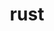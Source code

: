 ---
title: "rust"
layout: cache
categories: [package, v0.21.1]
meta: {"versions": ["1.70.0"], "compilers": ["apple-clang@=15.0.0", "gcc@=11.3.0", "gcc@=11.4.0", "gcc@=7.5.0", "gcc@=9.4.0"], "oss": ["ubuntu18.04", "ubuntu20.04", "ubuntu22.04", "ventura"], "platforms": ["darwin", "linux"], "targets": ["aarch64", "neoverse_v1", "ppc64le", "x86_64_v3"], "stacks": ["e4s", "e4s-neoverse_v1", "e4s-oneapi", "e4s-power", "ml-darwin-aarch64-mps", "ml-linux-x86_64-cpu", "ml-linux-x86_64-cuda", "ml-linux-x86_64-rocm", "radiuss", "root"], "num_specs": 8, "num_specs_by_stack": {"root": 8, "ml-darwin-aarch64-mps": 1, "radiuss": 1, "e4s-neoverse_v1": 1, "e4s-power": 1, "e4s": 1, "e4s-oneapi": 1, "ml-linux-x86_64-cuda": 2, "ml-linux-x86_64-cpu": 2, "ml-linux-x86_64-rocm": 2}}
spec_details: [{"hash": "gisq3qpmvc4ao5w6oopnevnme4alrsk7", "compiler": "apple-clang@=15.0.0", "versions": ["1.70.0"], "os": "ventura", "platform": "darwin", "target": "aarch64", "variants": ["~analysis", "build_system=generic", "+clippy", "~docs", "+rustfmt", "+src"], "stacks": ["root", "ml-darwin-aarch64-mps"], "size": "-", "tarball": "https://binaries.spack.io/v0.21.1/build_cache/darwin-ventura-aarch64/apple-clang-15.0.0/rust-1.70.0/darwin-ventura-aarch64-apple-clang-15.0.0-rust-1.70.0-gisq3qpmvc4ao5w6oopnevnme4alrsk7.spack"}, {"hash": "rg25zalnpmumjzbnatfzaqueffbnwuha", "compiler": "gcc@=7.5.0", "versions": ["1.70.0"], "os": "ubuntu18.04", "platform": "linux", "target": "x86_64_v3", "variants": ["~analysis", "build_system=generic", "+clippy", "~docs", "+rustfmt", "+src"], "stacks": ["root", "radiuss"], "size": "-", "tarball": "https://binaries.spack.io/v0.21.1/build_cache/linux-ubuntu18.04-x86_64_v3/gcc-7.5.0/rust-1.70.0/linux-ubuntu18.04-x86_64_v3-gcc-7.5.0-rust-1.70.0-rg25zalnpmumjzbnatfzaqueffbnwuha.spack"}, {"hash": "dtxhci5hpc5gdqlgkuqglvp4jiabgja7", "compiler": "gcc@=11.4.0", "versions": ["1.70.0"], "os": "ubuntu20.04", "platform": "linux", "target": "neoverse_v1", "variants": ["~analysis", "build_system=generic", "+clippy", "~docs", "+rustfmt", "+src"], "stacks": ["root", "e4s-neoverse_v1"], "size": "-", "tarball": "https://binaries.spack.io/v0.21.1/build_cache/linux-ubuntu20.04-neoverse_v1/gcc-11.4.0/rust-1.70.0/linux-ubuntu20.04-neoverse_v1-gcc-11.4.0-rust-1.70.0-dtxhci5hpc5gdqlgkuqglvp4jiabgja7.spack"}, {"hash": "b3iwtagr75r2dziv6gofeaxio4iciutb", "compiler": "gcc@=9.4.0", "versions": ["1.70.0"], "os": "ubuntu20.04", "platform": "linux", "target": "ppc64le", "variants": ["~analysis", "build_system=generic", "+clippy", "~docs", "+rustfmt", "+src"], "stacks": ["e4s-power", "root"], "size": "-", "tarball": "https://binaries.spack.io/v0.21.1/build_cache/linux-ubuntu20.04-ppc64le/gcc-9.4.0/rust-1.70.0/linux-ubuntu20.04-ppc64le-gcc-9.4.0-rust-1.70.0-b3iwtagr75r2dziv6gofeaxio4iciutb.spack"}, {"hash": "2evz53sqnlfliazhzfegjijf3dyxgyic", "compiler": "gcc@=11.4.0", "versions": ["1.70.0"], "os": "ubuntu20.04", "platform": "linux", "target": "x86_64_v3", "variants": ["~analysis", "build_system=generic", "+clippy", "~docs", "+rustfmt", "+src"], "stacks": ["root", "e4s"], "size": "-", "tarball": "https://binaries.spack.io/v0.21.1/build_cache/linux-ubuntu20.04-x86_64_v3/gcc-11.4.0/rust-1.70.0/linux-ubuntu20.04-x86_64_v3-gcc-11.4.0-rust-1.70.0-2evz53sqnlfliazhzfegjijf3dyxgyic.spack"}, {"hash": "73xx5ebdi42hh4e4ao34drys3otbciwa", "compiler": "gcc@=11.4.0", "versions": ["1.70.0"], "os": "ubuntu20.04", "platform": "linux", "target": "x86_64_v3", "variants": ["~analysis", "build_system=generic", "+clippy", "~docs", "+rustfmt", "+src"], "stacks": ["root", "e4s-oneapi"], "size": "-", "tarball": "https://binaries.spack.io/v0.21.1/build_cache/linux-ubuntu20.04-x86_64_v3/gcc-11.4.0/rust-1.70.0/linux-ubuntu20.04-x86_64_v3-gcc-11.4.0-rust-1.70.0-73xx5ebdi42hh4e4ao34drys3otbciwa.spack"}, {"hash": "3qiqjeamcd6do6ppl4phagatjed54kzo", "compiler": "gcc@=11.3.0", "versions": ["1.70.0"], "os": "ubuntu22.04", "platform": "linux", "target": "x86_64_v3", "variants": ["~analysis", "build_system=generic", "+clippy", "~docs", "+rustfmt", "+src"], "stacks": ["root", "ml-linux-x86_64-cuda", "ml-linux-x86_64-cpu", "ml-linux-x86_64-rocm"], "size": "-", "tarball": "https://binaries.spack.io/v0.21.1/build_cache/linux-ubuntu22.04-x86_64_v3/gcc-11.3.0/rust-1.70.0/linux-ubuntu22.04-x86_64_v3-gcc-11.3.0-rust-1.70.0-3qiqjeamcd6do6ppl4phagatjed54kzo.spack"}, {"hash": "mxlalxszzkczt2spymdniwugwm3y7l34", "compiler": "gcc@=11.3.0", "versions": ["1.70.0"], "os": "ubuntu22.04", "platform": "linux", "target": "x86_64_v3", "variants": ["~analysis", "build_system=generic", "+clippy", "~docs", "+rustfmt", "+src"], "stacks": ["root", "ml-linux-x86_64-cuda", "ml-linux-x86_64-cpu", "ml-linux-x86_64-rocm"], "size": "-", "tarball": "https://binaries.spack.io/v0.21.1/build_cache/linux-ubuntu22.04-x86_64_v3/gcc-11.3.0/rust-1.70.0/linux-ubuntu22.04-x86_64_v3-gcc-11.3.0-rust-1.70.0-mxlalxszzkczt2spymdniwugwm3y7l34.spack"}]
---
